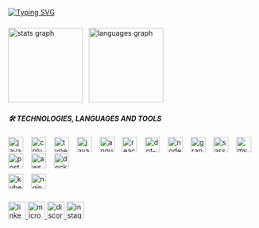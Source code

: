 [![Typing SVG](https://readme-typing-svg.demolab.com?font=Fira+Code&pause=1000&color=6793F7&width=435&lines=Hello+world!+I'm+Allysson+Ferreira.;Welcome+to+my+Github+profile!+)](https://git.io/typing-svg)

###

<div align="left">
  <img src="https://github-readme-stats.vercel.app/api?username=AllyssonLFerreira&theme=tokyonight" height="150" alt="stats graph"  />
  <img width="4" />
  <img src="https://github-readme-stats.vercel.app/api/top-langs?username=AllyssonLFerreira&locale=en&hide_title=false&layout=compact&card_width=320&langs_count=5&theme=tokyonight&hide_border=false" height="150" alt="languages graph"  />
</div>

##### 🛠 TECHNOLOGIES, LANGUAGES AND TOOLS

<div align="left">
  <div>
    <img src="https://cdn.jsdelivr.net/gh/devicons/devicon/icons/java/java-original.svg" height="30" alt="java logo" />
    <img width="8" />
    <img src="https://cdn.jsdelivr.net/gh/devicons/devicon/icons/cplusplus/cplusplus-original.svg" height="30" alt="cplusplus logo" />
    <img width="8" />
    <img src="https://cdn.jsdelivr.net/gh/devicons/devicon/icons/typescript/typescript-original.svg" height="30" alt="typescript logo" />
    <img width="8" />
    <img src="https://cdn.jsdelivr.net/gh/devicons/devicon/icons/javascript/javascript-original.svg" height="30" alt="javascript logo" />
    <img width="8" />
    <img src="https://cdn.jsdelivr.net/gh/devicons/devicon/icons/angularjs/angularjs-original.svg" height="30" alt="angular logo" />
    <img width="8" />
    <img src="https://cdn.jsdelivr.net/gh/devicons/devicon/icons/react/react-original.svg" height="30" alt="react logo" />
    <img width="8" />
    <img src="https://cdn.jsdelivr.net/gh/devicons/devicon/icons/dot-net/dot-net-original.svg" height="30" alt="dot-net logo" />
    <img width="8" />
    <img src="https://cdn.jsdelivr.net/gh/devicons/devicon/icons/nodejs/nodejs-original.svg" height="30" alt="nodejs logo" />
    <img width="8" />
    <img src="https://cdn.jsdelivr.net/gh/devicons/devicon/icons/graphql/graphql-plain.svg" height="30" alt="graphql logo" />
    <img width="8" />
    <img src="https://cdn.jsdelivr.net/gh/devicons/devicon/icons/sass/sass-original.svg" height="30" alt="sass logo" />
    <img width="8" />
    <img src="https://cdn.jsdelivr.net/gh/devicons/devicon/icons/mysql/mysql-original.svg" height="30" alt="mysql logo" />
    <img width="8" />
    <img src="https://cdn.jsdelivr.net/gh/devicons/devicon/icons/postgresql/postgresql-original.svg" height="30" alt="postgresql logo" />
    <img width="8" />
    <img src="https://cdn.jsdelivr.net/gh/devicons/devicon/icons/amazonwebservices/amazonwebservices-line-wordmark.svg" height="30" alt="aws logo" />
    <img width="8" />
    <img src="https://cdn.jsdelivr.net/gh/devicons/devicon/icons/docker/docker-plain-wordmark.svg" height="30" alt="docker logo" />
  </div>
  <div style="margin-top: 8px;">
    <img src="https://cdn.jsdelivr.net/gh/devicons/devicon/icons/kubernetes/kubernetes-plain.svg" height="30" alt="kubernetes logo" />
    <img width="8" />
    <img src="https://cdn.jsdelivr.net/gh/devicons/devicon/icons/nginx/nginx-original.svg" height="30" alt="nginx logo" />
  </div>
</div>

#####

<div align="left">
  <a href="https://www.linkedin.com/in/allyssonferreira" target="_blank">
    <img src="https://img.shields.io/static/v1?message=LinkedIn&logo=linkedin&label=&color=0077B5&logoColor=white&labelColor=&style=for-the-badge" height="35" alt="linkedin logo"  />
  </a>
  <a href="mailto:ferreira.allysson@outlook.com.br" target="_blank">
    <img src="https://img.shields.io/static/v1?message=Outlook&logo=microsoft-outlook&label=&color=0078D4&logoColor=white&labelColor=&style=for-the-badge" height="35" alt="microsoft-outlook logo"  />
  </a>
  <a href="https://discordapp.com/users/a.ferreira" target="_blank">
    <img src="https://img.shields.io/static/v1?message=Discord&logo=discord&label=&color=7289DA&logoColor=white&labelColor=&style=for-the-badge" height="35" alt="discord logo"  />
  </a>
    <a href="https://www.instagram.com/a_ferreira.exe?igsh=NGhiOGtvczV3ZGh0" target="_blank">
    <img src="https://img.shields.io/static/v1?message=Instagram&logo=instagram&label=&color=E4405F&logoColor=white&labelColor=&style=for-the-badge" height="35" alt="instagram logo"  />
  </a>
</div>
